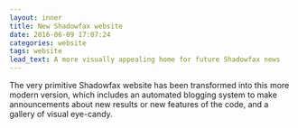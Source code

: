 ```yaml
---
layout: inner
title: New Shadowfax website
date: 2016-06-09 17:07:24
categories: website
tags: website
lead_text: A more visually appealing home for future Shadowfax news
---
```


The very primitive Shadowfax website has been transformed into this more modern
version, which includes an automated blogging system to make announcements about
new results or new features of the code, and a gallery of visual eye-candy.
